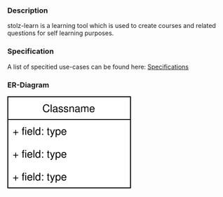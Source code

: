 ### Description

stolz-learn is a learning tool which is used to create courses and related questions for self learning purposes.

### Specification

A list of specitied use-cases can be found here: [Specifications](./documentation/specifications.md)

### ER-Diagram

![Entity Relations](./documentation/database/er.svg)
